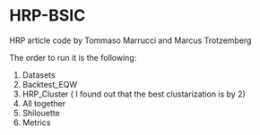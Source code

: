 # HRP-BSIC
HRP article code by Tommaso Marrucci and Marcus Trotzemberg

The order to run it is the following:
1) Datasets
2) Backtest_EQW
3) HRP_Cluster ( I found out that the best clustarization is by 2)
4) All together
5) Shilouette
6) Metrics
